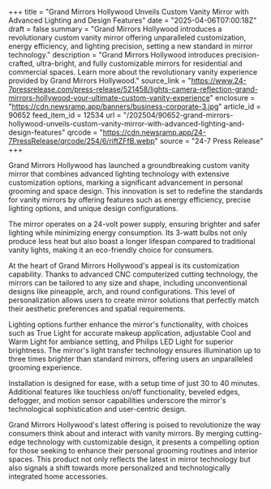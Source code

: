 +++
title = "Grand Mirrors Hollywood Unveils Custom Vanity Mirror with Advanced Lighting and Design Features"
date = "2025-04-06T07:00:18Z"
draft = false
summary = "Grand Mirrors Hollywood introduces a revolutionary custom vanity mirror offering unparalleled customization, energy efficiency, and lighting precision, setting a new standard in mirror technology."
description = "Grand Mirrors Hollywood introduces precision-crafted, ultra-bright, and fully customizable mirrors for residential and commercial spaces. Learn more about the revolutionary vanity experience provided by Grand Mirrors Hollywood."
source_link = "https://www.24-7pressrelease.com/press-release/521458/lights-camera-reflection-grand-mirrors-hollywood-your-ultimate-custom-vanity-experience"
enclosure = "https://cdn.newsramp.app/banners/business-corporate-3.jpg"
article_id = 90652
feed_item_id = 12534
url = "/202504/90652-grand-mirrors-hollywood-unveils-custom-vanity-mirror-with-advanced-lighting-and-design-features"
qrcode = "https://cdn.newsramp.app/24-7PressRelease/qrcode/254/6/riftZFfB.webp"
source = "24-7 Press Release"
+++

<p>Grand Mirrors Hollywood has launched a groundbreaking custom vanity mirror that combines advanced lighting technology with extensive customization options, marking a significant advancement in personal grooming and space design. This innovation is set to redefine the standards for vanity mirrors by offering features such as energy efficiency, precise lighting options, and unique design configurations.</p><p>The mirror operates on a 24-volt power supply, ensuring brighter and safer lighting while minimizing energy consumption. Its 3-watt bulbs not only produce less heat but also boast a longer lifespan compared to traditional vanity lights, making it an eco-friendly choice for consumers.</p><p>At the heart of Grand Mirrors Hollywood's appeal is its customization capability. Thanks to advanced CNC computerized cutting technology, the mirrors can be tailored to any size and shape, including unconventional designs like pineapple, arch, and round configurations. This level of personalization allows users to create mirror solutions that perfectly match their aesthetic preferences and spatial requirements.</p><p>Lighting options further enhance the mirror's functionality, with choices such as True Light for accurate makeup application, adjustable Cool and Warm Light for ambiance setting, and Philips LED Light for superior brightness. The mirror's light transfer technology ensures illumination up to three times brighter than standard mirrors, offering users an unparalleled grooming experience.</p><p>Installation is designed for ease, with a setup time of just 30 to 40 minutes. Additional features like touchless on/off functionality, beveled edges, defogger, and motion sensor capabilities underscore the mirror's technological sophistication and user-centric design.</p><p>Grand Mirrors Hollywood's latest offering is poised to revolutionize the way consumers think about and interact with vanity mirrors. By merging cutting-edge technology with customizable design, it presents a compelling option for those seeking to enhance their personal grooming routines and interior spaces. This product not only reflects the latest in mirror technology but also signals a shift towards more personalized and technologically integrated home accessories.</p>